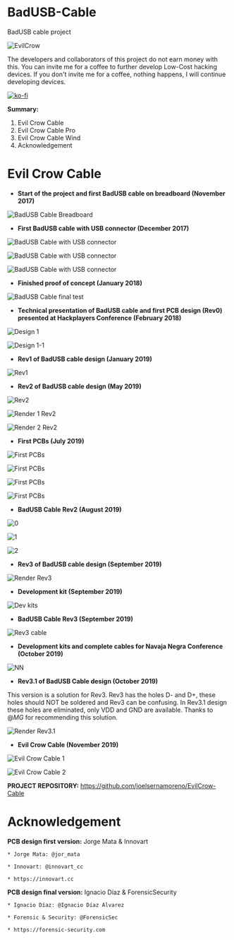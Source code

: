 # BadUSB-Cable
BadUSB cable project

![EvilCrow](https://github.com/joelsernamoreno/BadUSB-Cable/blob/master/images/Logo1.png)

The developers and collaborators of this project do not earn money with this. 
You can invite me for a coffee to further develop Low-Cost hacking devices. If you don't invite me for a coffee, nothing happens, I will continue developing devices.

[![ko-fi](https://www.ko-fi.com/img/githubbutton_sm.svg)](https://ko-fi.com/E1E614OA5)

**Summary:**
1. Evil Crow Cable
2. Evil Crow Cable Pro
3. Evil Crow Cable Wind
4. Acknowledgement
	
# Evil Crow Cable

* **Start of the project and first BadUSB cable on breadboard (November 2017)**

![BadUSB Cable Breadboard](https://github.com/joelsernamoreno/BadUSB-Cable/blob/master/images/badusb-cable-breadboard.jpg)



* **First BadUSB cable with USB connector (December 2017)**

![BadUSB Cable with USB connector](https://github.com/joelsernamoreno/BadUSB-Cable/blob/master/images/badusb-cable-usb-1.jpg)

![BadUSB Cable with USB connector](https://github.com/joelsernamoreno/BadUSB-Cable/blob/master/images/badusb-cable-usb-2.jpg)

![BadUSB Cable with USB connector](https://github.com/joelsernamoreno/BadUSB-Cable/blob/master/images/badusb-cable-case.jpg)


* **Finished proof of concept (January 2018)**

![BadUSB Cable final test](https://github.com/joelsernamoreno/BadUSB-Cable/blob/master/images/badusb-cable-final-test.jpg)



* **Technical presentation of BadUSB cable and first PCB design (Rev0) presented at Hackplayers Conference (February 2018)**

![Design 1](https://github.com/joelsernamoreno/BadUSB-Cable/blob/master/images/first-version-1.png)

![Design 1-1](https://github.com/joelsernamoreno/BadUSB-Cable/blob/master/images/first-version-2.jpg)



* **Rev1 of BadUSB cable design (January 2019)**

![Rev1](https://github.com/joelsernamoreno/BadUSB-Cable/blob/master/images/revision-1_6*12mm.jpeg)



* **Rev2 of BadUSB cable design (May 2019)**

![Rev2](https://github.com/joelsernamoreno/BadUSB-Cable/blob/master/images/revision-2_6*10mm.png)

![Render 1 Rev2](https://github.com/joelsernamoreno/BadUSB-Cable/blob/master/images/revision-3-graph1.png)

![Render 2 Rev2](https://github.com/joelsernamoreno/BadUSB-Cable/blob/master/images/revision-3-graph2.jpg)


* **First PCBs (July 2019)**

![First PCBs](https://github.com/joelsernamoreno/BadUSB-Cable/blob/master/images/first-pcbs-3.jpeg)

![First PCBs](https://github.com/joelsernamoreno/BadUSB-Cable/blob/master/images/multi1.jpeg)

![First PCBs](https://github.com/joelsernamoreno/BadUSB-Cable/blob/master/images/multi2.jpeg)

![First PCBs](https://github.com/joelsernamoreno/BadUSB-Cable/blob/master/images/multi3.jpeg)



* **BadUSB Cable Rev2 (August 2019)**

![0](https://github.com/joelsernamoreno/BadUSB-Cable/blob/master/images/finalcable0.jpeg)

![1](https://github.com/joelsernamoreno/BadUSB-Cable/blob/master/images/finalcable1.jpeg)

![2](https://github.com/joelsernamoreno/BadUSB-Cable/blob/master/images/finalcable2.jpeg)



* **Rev3 of BadUSB cable design (September 2019)**

![Render Rev3](https://github.com/joelsernamoreno/BadUSB-Cable/blob/master/images/render-rev3.png)



* **Development kit (September 2019)**

![Dev kits](https://github.com/joelsernamoreno/BadUSB-Cable/blob/master/images/dev-kits.jpg)



* **BadUSB Cable Rev3 (September 2019)**

![Rev3 cable](https://github.com/joelsernamoreno/BadUSB-Cable/blob/master/images/rev3-cable.jpg)



* **Development kits and complete cables for Navaja Negra Conference (October 2019)**

![NN](https://github.com/joelsernamoreno/BadUSB-Cable/blob/master/images/NN.jpg)



* **Rev3.1 of BadUSB Cable design (October 2019)**

This version is a solution for Rev3. Rev3 has the holes D- and D+, these holes should NOT be soldered and Rev3 can be confusing.
In Rev3.1 design these holes are eliminated, only VDD and GND are available.
Thanks to @_MG_ for recommending this solution.

![Render Rev3.1](https://github.com/joelsernamoreno/BadUSB-Cable/blob/master/images/render-rev31.png)


* **Evil Crow Cable (November 2019)**

![Evil Crow Cable 1](https://github.com/joelsernamoreno/BadUSB-Cable/blob/master/images/evilcrowcable1.jpeg)

![Evil Crow Cable 2](https://github.com/joelsernamoreno/BadUSB-Cable/blob/master/images/evilcrowcable2.jpg)

**PROJECT REPOSITORY:** https://github.com/joelsernamoreno/EvilCrow-Cable


# Acknowledgement

**PCB design first version:** Jorge Mata & Innovart

	* Jorge Mata: @jor_mata

	* Innovart: @innovart_cc

	* https://innovart.cc

**PCB design final version:** Ignacio Díaz & ForensicSecurity

	* Ignacio Díaz: @Ignacio Díaz Álvarez

	* Forensic & Security: @ForensicSec

	* https://forensic-security.com

